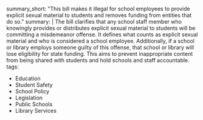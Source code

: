 summary_short: "This bill makes it illegal for school employees to provide explicit sexual material to students and removes funding from entities that do so."
summary: |
  The bill clarifies that any school staff member who knowingly provides or distributes explicit sexual material to students will be committing a misdemeanor offense. It defines what counts as explicit sexual material and who is considered a school employee. Additionally, if a school or library employs someone guilty of this offense, that school or library will lose eligibility for state funding. This aims to prevent inappropriate content from being shared with students and hold schools and staff accountable.
tags:
  - Education
  - Student Safety
  - School Policy
  - Legislation
  - Public Schools
  - Library Services
